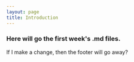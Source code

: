 ```yaml
---
layout: page
title: Introduction
---
```


### Here will go the first week's .md files.

If I make a change, then the footer will go away?
